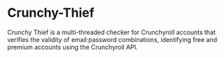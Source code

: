 # Crunchy-Thief
Crunchy Thief is a multi-threaded checker for Crunchyroll accounts that verifies the validity of email:password combinations, identifying free and premium accounts using the Crunchyroll API.
